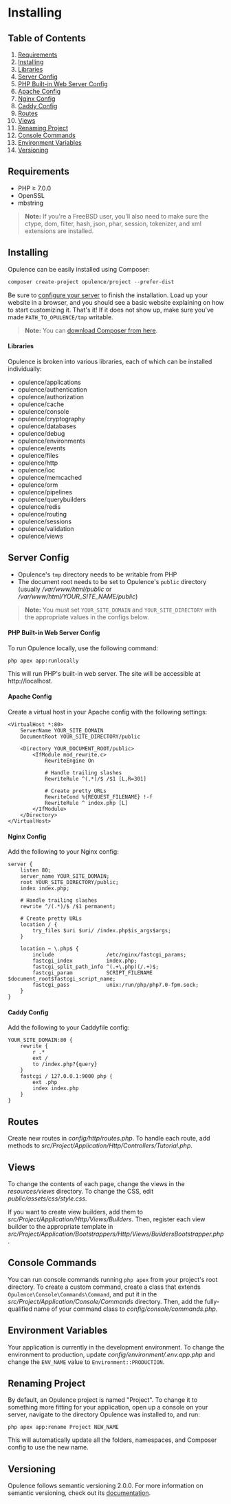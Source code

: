 # Installing

## Table of Contents
1. [Requirements](#requirements)
2. [Installing](#installing)
  1. [Libraries](#libraries)
3. [Server Config](#server-config)
  1. [PHP Built-in Web Server Config](#php-built-in-web-server-config)
  2. [Apache Config](#apache-config)
  3. [Nginx Config](#nginx-config)
  4. [Caddy Config](#caddy-config)
4. [Routes](#routes)
5. [Views](#views)
6. [Renaming Project](#renaming-project)
7. [Console Commands](#console-commands)
8. [Environment Variables](#environment-variables)
9. [Versioning](#versioning)

<h2 id="requirements">Requirements</h2>

* PHP &ge; 7.0.0
* OpenSSL
* mbstring

> **Note:** If you're a FreeBSD user, you'll also need to make sure the ctype, dom, filter, hash, json, phar, session, tokenizer, and xml extensions are installed.

<h2 id="installing">Installing</h2>

Opulence can be easily installed using Composer:

```php
composer create-project opulence/project --prefer-dist
```

Be sure to [configure your server](#server-config) to finish the installation.  Load up your website in a browser, and you should see a basic website explaining on how to start customizing it.  That's it!  If it does not show up, make sure you've made `PATH_TO_OPULENCE/tmp` writable.

> **Note:** You can <a href="https://getcomposer.org/download/" target="_blank">download Composer from here</a>.

<h4 id="libraries">Libraries</h4>

Opulence is broken into various libraries, each of which can be installed individually:

* opulence/applications
* opulence/authentication
* opulence/authorization
* opulence/cache
* opulence/console
* opulence/cryptography
* opulence/databases
* opulence/debug
* opulence/environments
* opulence/events
* opulence/files
* opulence/http
* opulence/ioc
* opulence/memcached
* opulence/orm
* opulence/pipelines
* opulence/querybuilders
* opulence/redis
* opulence/routing
* opulence/sessions
* opulence/validation
* opulence/views

<h2 id="server-config">Server Config</h2>

* Opulence's `tmp` directory needs to be writable from PHP
* The document root needs to be set to Opulence's `public` directory (usually */var/www/html/public* or */var/www/html/YOUR_SITE_NAME/public*)

> **Note:** You must set `YOUR_SITE_DOMAIN` and `YOUR_SITE_DIRECTORY` with the appropriate values in the configs below.

<h4 id="php-built-in-web-server-config">PHP Built-in Web Server Config</h4>

To run Opulence locally, use the following command:

```
php apex app:runlocally
```
    
This will run PHP's built-in web server. The site will be accessible at http://localhost.

<h4 id="apache-config">Apache Config</h4>

Create a virtual host in your Apache config with the following settings:

```
<VirtualHost *:80>
    ServerName YOUR_SITE_DOMAIN
    DocumentRoot YOUR_SITE_DIRECTORY/public

    <Directory YOUR_DOCUMENT_ROOT/public>
        <IfModule mod_rewrite.c>
            RewriteEngine On

            # Handle trailing slashes
            RewriteRule ^(.*)/$ /$1 [L,R=301]

            # Create pretty URLs
            RewriteCond %{REQUEST_FILENAME} !-f
            RewriteRule ^ index.php [L]
        </IfModule>
    </Directory>
</VirtualHost>
```

<h4 id="nginx-config">Nginx Config</h4>

Add the following to your Nginx config:

```
server {
    listen 80;
    server_name YOUR_SITE_DOMAIN;
    root YOUR_SITE_DIRECTORY/public;
    index index.php;
    
    # Handle trailing slashes
    rewrite ^/(.*)/$ /$1 permanent;
    
    # Create pretty URLs
    location / {
        try_files $uri $uri/ /index.php$is_args$args;
    }
    
    location ~ \.php$ {
        include                 /etc/nginx/fastcgi_params;
        fastcgi_index           index.php;
        fastcgi_split_path_info ^(.+\.php)(/.+)$;
        fastcgi_param           SCRIPT_FILENAME $document_root$fastcgi_script_name;
        fastcgi_pass            unix:/run/php/php7.0-fpm.sock;
    }
}
```

<h4 id="caddy-config">Caddy Config</h4>

Add the following to your Caddyfile config:

```
YOUR_SITE_DOMAIN:80 {
    rewrite {
        r .*
        ext /
        to /index.php?{query}
    }
    fastcgi / 127.0.0.1:9000 php {
        ext .php
        index index.php
    }
}
```

<h2 id="routes">Routes</h2>

Create new routes in *config/http/routes.php*. To handle each route, add methods to *src/Project/Application/Http/Controllers/Tutorial.php*.

<h2 id="views">Views</h2>

To change the contents of each page, change the views in the *resources/views* directory. To change the CSS, edit *public/assets/css/style.css*.

If you want to create view builders, add them to *src/Project/Application/Http/Views/Builders*. Then, register each view builder to the appropriate template in *src/Project/Application/Bootstrappers/Http/Views/BuildersBootstrapper.php*.

<h2 id="console-commands">Console Commands</h2>

You can run console commands running `php apex` from your project's root directory. To create a custom command, create a class that extends `Opulence\Console\Commands\Command`, and put it in the *src/Project/Application/Console/Commands* directory. Then, add the fully-qualified name of your command class to *config/console/commands.php*.

<h2 id="environment-variables">Environment Variables</h2>

Your application is currently in the development environment. To change the environment to production, update *config/environment/.env.app.php* and change the `ENV_NAME` value to `Environment::PRODUCTION`.

<h2 id="renaming-project">Renaming Project</h2>

By default, an Opulence project is named "Project".  To change it to something more fitting for your application, open up a console on your server, navigate to the directory Opulence was installed to, and run:

```
php apex app:rename Project NEW_NAME
```

This will automatically update all the folders, namespaces, and Composer config to use the new name.

<h2 id="versioning">Versioning</h2>

Opulence follows semantic versioning 2.0.0.  For more information on semantic versioning, check out its <a href="http://semver.org/" title="Semantic versioning documentation" target="_blank">documentation</a>.
